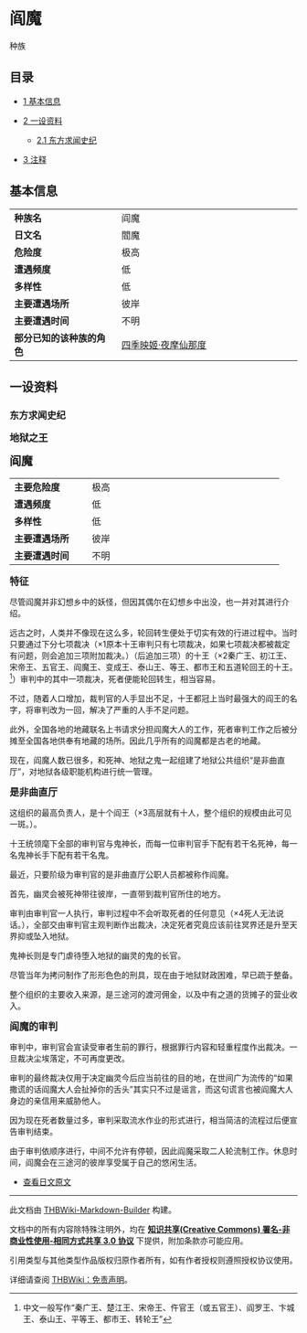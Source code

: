 # 阎魔

<!-- source html: G:\repos\THBWiki-Markdown-Builder\THBWikiMarkdown\Temp\main\a\a4\ns0%3A%E9%98%8E%E9%AD%94.html -->

种族


## 目录

- [1 基本信息](#基本信息)
- [2 一设资料](#一设资料)

  - [2.1 东方求闻史纪](#东方求闻史纪)



- [3 注释](#注释)





## 基本信息

<table>
<tbody><tr><td style="width:180px"><b>种族名</b></td><td style="min-width:300px">阎魔</td></tr><tr><td><b>日文名</b></td><td>閻魔</td></tr><tr><td><b>危险度</b></td><td>极高</td></tr><tr><td><b>遭遇频度</b></td><td>低</td></tr><tr><td><b>多样性</b></td><td>低</td></tr><tr><td><b>主要遭遇场所</b></td><td>彼岸</td></tr><tr><td><b>主要遭遇时间</b></td><td>不明</td></tr><tr><td><b>部分已知的该种族的角色</b></td><td><a href="./四季映姬·夜摩仙那度.md" title="四季映姬·夜摩仙那度">四季映姬·夜摩仙那度</a></td></tr></tbody></table>



## 一设资料

### 东方求闻史纪
  
 **<big>地狱之王</big>**   

 **<big><big>阎魔</big></big>** 
  


<table><tbody><tr><td width="120px"><b>主要危险度</b></td><td width="320px">极高</td></tr><tr><td width="120px"><b>遭遇频度</b></td><td width="320px">低</td></tr><tr><td width="120px"><b>多样性</b></td><td width="320px">低</td></tr><tr><td width="120px"><b>主要遭遇场所</b></td><td width="320px">彼岸</td></tr><tr><td width="120px"><b>主要遭遇时间</b></td><td width="320px">不明</td></tr></tbody></table>


  
 **<big>特征</big>** 
  
  
尽管阎魔并非幻想乡中的妖怪，但因其偶尔在幻想乡中出没，也一并对其进行介绍。  

  
  
远古之时，人类并不像现在这么多，轮回转生便处于切实有效的行进过程中。当时只要通过下分七项裁决（×1原本十王审判只有七项裁决，如果七项裁决都被裁定有问题，则会追加三项附加裁决。）（后追加三项）的十王（×2秦广王、初江王、宋帝王、五官王、阎魔王、变成王、泰山王、等王、都市王和五道轮回王的十王。[^cite_note-1]）审判中的其中一项裁决，死者便能轮回转生，相当容易。  

  
  
不过，随着人口增加，裁判官的人手显出不足，十王都冠上当时最强大的阎王的名字，将审判改为一回，解决了严重的人手不足问题。  

此外，全国各地的地藏联名上书请求分担阎魔大人的工作，死者审判工作之后被分摊至全国各地供奉有地藏的场所。因此几乎所有的阎魔都是古老的地藏。  

  
  
现在，阎魔人数已很多，和死神、地狱之鬼一起组建了地狱公共组织“是非曲直厅”，对地狱各级职能机构进行统一管理。  

  
  
  

 **<big>是非曲直厅</big>** 
  
  
这组织的最高负责人，是十个阎王（×3高层就有十人，整个组织的规模由此可见一斑。）。  

十王统领麾下全部的审判官与鬼神长，而每一位审判官手下配有若干名死神，每一名鬼神长手下配有若干名鬼。  

  
  
最近，只要阶级为审判官的是非曲直厅公职人员都被称作阎魔。  

  
  
首先，幽灵会被死神带往彼岸，一直带到裁判官所住的地方。  

审判由审判官一人执行，审判过程中不会听取死者的任何意见（×4死人无法说话。），全部交由审判官主观判断作出裁决，决定死者究竟应该前往冥界还是升至天界抑或坠入地狱。  

  
  
鬼神长则是专门虐待堕入地狱的幽灵的鬼的长官。  

尽管当年为拷问制作了形形色色的刑具，现在由于地狱财政困难，早已疏于整备。  

  
  
整个组织的主要收入来源，是三途河的渡河佣金，以及中有之道的货摊子的营业收入。  

  
  
  

 **<big>阎魔的审判</big>** 
  
  
审判中，审判官会宣读受审者生前的罪行，根据罪行内容和轻重程度作出裁决。一旦裁决尘埃落定，不可再度更改。  

审判的最终裁决仅用于决定幽灵今后应当前往的目的地，在世间广为流传的“如果撒谎的话阎魔大人会扯掉你的舌头”其实只不过是谣言，而这句谎言也被阎魔大人身边的亲信用来威胁他人。  

  
  
因为现在死者数量过多，审判采取流水作业的形式进行，相当简洁的流程过后便宣告审判结束。  

由于审判依顺序进行，中间不允许有停顿，因此阎魔采取二人轮流制工作。休息时间，阎魔会在三途河的彼岸享受属于自己的悠闲生活。  

  

- [查看日文原文](./东方求闻史纪-阎魔-中日对照.md)


[^cite_note-1]: 中文一般写作“秦广王、楚江王、宋帝王、仵官王（或五官王）、阎罗王、卞城王、泰山王、平等王、都市王、转轮王”





---

此文档由 [THBWiki-Markdown-Builder](https://github.com/Delsin-Yu/THBWiki-Markdown-Builder) 构建。

文档中的所有内容除特殊注明外，均在 [**知识共享(Creative Commons) 署名-非商业性使用-相同方式共享 3.0 协议**](https://creativecommons.org/licenses/by-sa/3.0/deed.zh-hans) 下提供，附加条款亦可能应用。

引用类型与其他类型作品版权归原作者所有，如有作者授权则遵照授权协议使用。

详细请查阅 [THBWiki：免责声明](https://thbwiki.cc/THBWiki:%E5%85%8D%E8%B4%A3%E5%A3%B0%E6%98%8E)。

